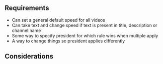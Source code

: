 
## Requirements

- Can set a general default speed for all videos
- Can take text and change speed if text is present in title, description or channel name
- Some way to specify president for which rule wins when multiple apply
- A way to change things so president applies differently


## Considerations

